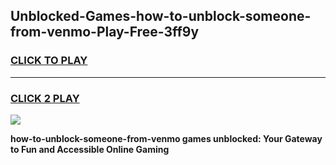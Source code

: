 
## Unblocked-Games-how-to-unblock-someone-from-venmo-Play-Free-3ff9y
<h3>
<a href="https://premium76.site?title=how-to-unblock-someone-from-venmo&ref=23A">CLICK TO PLAY</a></h3>
<hr>

<h3>
<a href="https://premium76.site?title=how-to-unblock-someone-from-venmo&ref=23A">CLICK 2 PLAY</a>
  
</h3>

<a href="https://premium76.site?title=how-to-unblock-someone-from-venmo&ref=23A"><img src="https://clearcache.store/games.png"></a>


**how-to-unblock-someone-from-venmo games unblocked: Your Gateway to Fun and Accessible Online Gaming**
